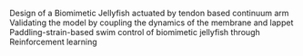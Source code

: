Design of a Biomimetic Jellyfish actuated by tendon based continuum arm
Validating the model by coupling the dynamics of the membrane and lappet
Paddling-strain-based swim control of biomimetic jellyfish through Reinforcement learning
